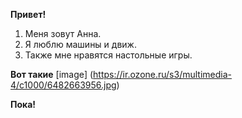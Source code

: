 **Привет!**

1. Меня зовут Анна.
2. Я люблю машины и движ.
3. Также мне нравятся настольные игры.

**Вот такие**
[image] (https://ir.ozone.ru/s3/multimedia-4/c1000/6482663956.jpg)

**Пока!**